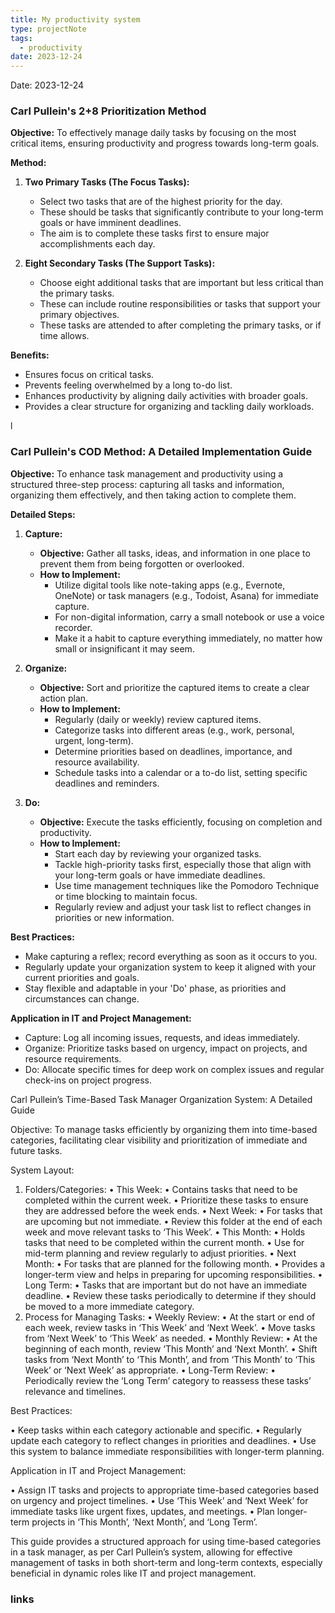 ```yaml
---
title: My productivity system
type: projectNote
tags:
  - productivity
date: 2023-12-24
---
```

Date: 2023-12-24

### Carl Pullein's 2+8 Prioritization Method

**Objective:**
To effectively manage daily tasks by focusing on the most critical items, ensuring productivity and progress towards long-term goals.

**Method:**
1. **Two Primary Tasks (The Focus Tasks):**
   - Select two tasks that are of the highest priority for the day. 
   - These should be tasks that significantly contribute to your long-term goals or have imminent deadlines. 
   - The aim is to complete these tasks first to ensure major accomplishments each day.

2. **Eight Secondary Tasks (The Support Tasks):**
   - Choose eight additional tasks that are important but less critical than the primary tasks. 
   - These can include routine responsibilities or tasks that support your primary objectives. 
   - These tasks are attended to after completing the primary tasks, or if time allows.

**Benefits:**
- Ensures focus on critical tasks.
- Prevents feeling overwhelmed by a long to-do list.
- Enhances productivity by aligning daily activities with broader goals.
- Provides a clear structure for organizing and tackling daily workloads.

l

### Carl Pullein's COD Method: A Detailed Implementation Guide

**Objective:**
To enhance task management and productivity using a structured three-step process: capturing all tasks and information, organizing them effectively, and then taking action to complete them.

**Detailed Steps:**

1. **Capture:**
   - **Objective:** Gather all tasks, ideas, and information in one place to prevent them from being forgotten or overlooked.
   - **How to Implement:**
     - Utilize digital tools like note-taking apps (e.g., Evernote, OneNote) or task managers (e.g., Todoist, Asana) for immediate capture.
     - For non-digital information, carry a small notebook or use a voice recorder.
     - Make it a habit to capture everything immediately, no matter how small or insignificant it may seem.

2. **Organize:**
   - **Objective:** Sort and prioritize the captured items to create a clear action plan.
   - **How to Implement:**
     - Regularly (daily or weekly) review captured items.
     - Categorize tasks into different areas (e.g., work, personal, urgent, long-term).
     - Determine priorities based on deadlines, importance, and resource availability.
     - Schedule tasks into a calendar or a to-do list, setting specific deadlines and reminders.

3. **Do:**
   - **Objective:** Execute the tasks efficiently, focusing on completion and productivity.
   - **How to Implement:**
     - Start each day by reviewing your organized tasks.
     - Tackle high-priority tasks first, especially those that align with your long-term goals or have immediate deadlines.
     - Use time management techniques like the Pomodoro Technique or time blocking to maintain focus.
     - Regularly review and adjust your task list to reflect changes in priorities or new information.

**Best Practices:**
- Make capturing a reflex; record everything as soon as it occurs to you.
- Regularly update your organization system to keep it aligned with your current priorities and goals.
- Stay flexible and adaptable in your 'Do' phase, as priorities and circumstances can change.

**Application in IT and Project Management:**
- Capture: Log all incoming issues, requests, and ideas immediately.
- Organize: Prioritize tasks based on urgency, impact on projects, and resource requirements.
- Do: Allocate specific times for deep work on complex issues and regular check-ins on project progress.



Carl Pullein’s Time-Based Task Manager Organization System: A Detailed Guide

Objective:
To manage tasks efficiently by organizing them into time-based categories, facilitating clear visibility and prioritization of immediate and future tasks.

System Layout:

1.	Folders/Categories:
•	This Week:
•	Contains tasks that need to be completed within the current week.
•	Prioritize these tasks to ensure they are addressed before the week ends.
•	Next Week:
•	For tasks that are upcoming but not immediate.
•	Review this folder at the end of each week and move relevant tasks to ‘This Week’.
•	This Month:
•	Holds tasks that need to be completed within the current month.
•	Use for mid-term planning and review regularly to adjust priorities.
•	Next Month:
•	For tasks that are planned for the following month.
•	Provides a longer-term view and helps in preparing for upcoming responsibilities.
•	Long Term:
•	Tasks that are important but do not have an immediate deadline.
•	Review these tasks periodically to determine if they should be moved to a more immediate category.
2.	Process for Managing Tasks:
•	Weekly Review:
•	At the start or end of each week, review tasks in ‘This Week’ and ‘Next Week’.
•	Move tasks from ‘Next Week’ to ‘This Week’ as needed.
•	Monthly Review:
•	At the beginning of each month, review ‘This Month’ and ‘Next Month’.
•	Shift tasks from ‘Next Month’ to ‘This Month’, and from ‘This Month’ to ‘This Week’ or ‘Next Week’ as appropriate.
•	Long-Term Review:
•	Periodically review the ‘Long Term’ category to reassess these tasks’ relevance and timelines.

Best Practices:

•	Keep tasks within each category actionable and specific.
•	Regularly update each category to reflect changes in priorities and deadlines.
•	Use this system to balance immediate responsibilities with longer-term planning.

Application in IT and Project Management:

•	Assign IT tasks and projects to appropriate time-based categories based on urgency and project timelines.
•	Use ‘This Week’ and ‘Next Week’ for immediate tasks like urgent fixes, updates, and meetings.
•	Plan longer-term projects in ‘This Month’, ‘Next Month’, and ‘Long Term’.

This guide provides a structured approach for using time-based categories in a task manager, as per Carl Pullein’s system, allowing for effective management of tasks in both short-term and long-term contexts, especially beneficial in dynamic roles like IT and project management.

### links